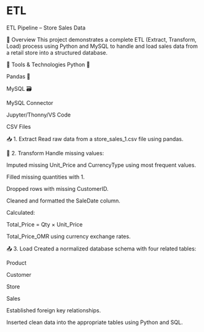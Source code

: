 # ETL
ETL Pipeline – Store Sales Data

🧾 Overview
This project demonstrates a complete ETL (Extract, Transform, Load) process using Python and MySQL to handle and load sales data from a retail store into a structured database.

🔧 Tools & Technologies
Python 🐍

Pandas 🧹

MySQL 🗃️

MySQL Connector

Jupyter/Thonny/VS Code

CSV Files

📥 1. Extract
Read raw data from a store_sales_1.csv file using pandas.

🔄 2. Transform
Handle missing values:

Imputed missing Unit_Price and CurrencyType using most frequent values.

Filled missing quantities with 1.

Dropped rows with missing CustomerID.

Cleaned and formatted the SaleDate column.

Calculated:

Total_Price = Qty × Unit_Price

Total_Price_OMR using currency exchange rates.

📤 3. Load
Created a normalized database schema with four related tables:

Product

Customer

Store

Sales

Established foreign key relationships.

Inserted clean data into the appropriate tables using Python and SQL.


